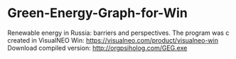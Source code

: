 # Green-Energy-Graph-for-Win
Renewable energy in Russia: barriers and perspectives.
The program was c created in VisualNEO Win: https://visualneo.com/product/visualneo-win
Download compiled version: http://orgpsiholog.com/GEG.exe
